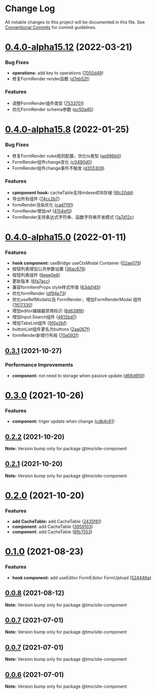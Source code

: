 # Change Log

All notable changes to this project will be documented in this file.
See [Conventional Commits](https://conventionalcommits.org) for commit guidelines.

# [0.4.0-alpha15.12](https://git.taimei.com/hospital/site-front-repo/compare/@tms/site-component@0.4.0-alpha15.8...@tms/site-component@0.4.0-alpha15.12) (2022-03-21)


### Bug Fixes

* **operations:** add key to operations ([7055d49](https://git.taimei.com/hospital/site-front-repo/commits/7055d49cf6eee69663d9a29814b7c5a257a9feed))
* 修复FormRender render函数 ([d7eb52f](https://git.taimei.com/hospital/site-front-repo/commits/d7eb52f4a338aac3c58051e11d9fc428a03a33ed))


### Features

* 调整FormRender组件类型 ([7533701](https://git.taimei.com/hospital/site-front-repo/commits/753370134574ee1a2eb4a7c0b09c0fb0ede12bdb))
* 优化FormRender  schema参数 ([ec50a40](https://git.taimei.com/hospital/site-front-repo/commits/ec50a407297ad0184afec136b39d0d2b2be260a2))





# [0.4.0-alpha15.8](https://git.taimei.com/hospital/site-front-repo/compare/@tms/site-component@0.4.0-alpha15.0...@tms/site-component@0.4.0-alpha15.8) (2022-01-25)


### Bug Fixes

* 修复FormRender rules规则配置，优化ts类型 ([ae996b0](https://git.taimei.com/hospital/site-front-repo/commits/ae996b0616f07883e63e20e1672b9936b6bb3d98))
* FormRender组件change变化 ([c0490d0](https://git.taimei.com/hospital/site-front-repo/commits/c0490d029d30a3d7ff9f88acf98cc14444325a27))
* FormRender组件change事件不触发 ([d355309](https://git.taimei.com/hospital/site-front-repo/commits/d3553095f9f061f9bb54a7a3d3905a9016f3889e))


### Features

* **cpmponent hook:** cacheTable支持indexedDB存储 ([8fc20dd](https://git.taimei.com/hospital/site-front-repo/commits/8fc20ddbf3691e98b0816c936f2ac6ab7616a6ca))
* 导出所有组件 ([74cc2b7](https://git.taimei.com/hospital/site-front-repo/commits/74cc2b7bc6e95af9d45917119caadaec66ef20ff))
* formRender渲染优化 ([cad7f91](https://git.taimei.com/hospital/site-front-repo/commits/cad7f91183681d5042e7b34edf32237ae1e3635a))
* FormRender增加ref ([4154ef0](https://git.taimei.com/hospital/site-front-repo/commits/4154ef034ba43bfe1960afea1254853e133cbef4))
* FormRender支持表达式字符串、函数字符串开发模式 ([1a7d12c](https://git.taimei.com/hospital/site-front-repo/commits/1a7d12cd2d541f4aaefe9599cd4227881602cf4e))





# [0.4.0-alpha15.0](http://git.taimei.com/hospital/site-front-repo/compare/@tms/site-component@0.3.1...@tms/site-component@0.4.0-alpha15.0) (2022-01-11)


### Features

* **hook component:** useBridge useCtxModal Container ([02ae079](http://git.taimei.com/hospital/site-front-repo/commits/02ae0793a737b0ede40e5e56c5877f81924d966f))
* 按钮列表增加公共参数设置 ([36ac679](http://git.taimei.com/hospital/site-front-repo/commits/36ac6791ea3798aff52829ad403260783bde9198))
* 按钮列表组件 ([6eee0e6](http://git.taimei.com/hospital/site-front-repo/commits/6eee0e6b1ba4aa49d38f883188510a7afa12bbec))
* 更新版本 ([6fa7acc](http://git.taimei.com/hospital/site-front-repo/commits/6fa7acc7220fdb8a65b9400eae938b8e67469d7b))
* 兼容formItemProps  style样式传值 ([63dd145](http://git.taimei.com/hospital/site-front-repo/commits/63dd145533f66d50e15e0def7883b680f10a40a2))
* 优化formRender ([df94e73](http://git.taimei.com/hospital/site-front-repo/commits/df94e7311d8ef99248dd923e7d9211d59d7555cc))
* 优化useRefModal以及 FormRender，增加FormRenderModal 组件 ([7617330](http://git.taimei.com/hospital/site-front-repo/commits/7617330cdfeb2506fbbd129497665b1b12b5b610))
* 增加editor编辑器禁用标识 ([8d638f6](http://git.taimei.com/hospital/site-front-repo/commits/8d638f67b08db6b5e87d051dbfaf1bd4360b7a70))
* 增加Input.Search组件 ([4812bd7](http://git.taimei.com/hospital/site-front-repo/commits/4812bd76b4fb3ae130a125536176edb1b85a9ec4))
* 增加TabsList组件 ([9f0e2bf](http://git.taimei.com/hospital/site-front-repo/commits/9f0e2bfaf62311e91d5656122822913f69ddc58a))
* buttonList组件更名为buttons ([2aa067f](http://git.taimei.com/hospital/site-front-repo/commits/2aa067fd2a7eb01b66dcde817bd4eab7a95932e5))
* formRender新增行布局 ([70a092f](http://git.taimei.com/hospital/site-front-repo/commits/70a092f7739209759219c4fa440969fd3bb0deb6))





## [0.3.1](http://git.taimei.com/hospital/site-front-repo/compare/@tms/site-component@0.3.0...@tms/site-component@0.3.1) (2021-10-27)


### Performance Improvements

* **component:** not need to storage when passive update ([d66d959](http://git.taimei.com/hospital/site-front-repo/commits/d66d9597004a1eccade6781e4bdd8957aa947afe))





# [0.3.0](http://git.taimei.com/hospital/site-front-repo/compare/@tms/site-component@0.2.2...@tms/site-component@0.3.0) (2021-10-26)


### Features

* **component:** triger update when change ([cdb4c61](http://git.taimei.com/hospital/site-front-repo/commits/cdb4c61d73d3140c0d2260a61f8f32bea3fee326))





## [0.2.2](https://git.taimei.com/hospital/site-front-repo/compare/@tms/site-component@0.2.1...@tms/site-component@0.2.2) (2021-10-20)

**Note:** Version bump only for package @tms/site-component





## [0.2.1](https://git.taimei.com/hospital/site-front-repo/compare/@tms/site-component@0.2.0...@tms/site-component@0.2.1) (2021-10-20)

**Note:** Version bump only for package @tms/site-component





# [0.2.0](https://git.taimei.com/hospital/site-front-repo/compare/@tms/site-component@0.1.0...@tms/site-component@0.2.0) (2021-10-20)


### Features

* **add CacheTable:** add CacheTable ([2435f81](https://git.taimei.com/hospital/site-front-repo/commits/2435f81ef987d76f2542265129ec5a1012542862))
* **component:** add CacheTable ([3959103](https://git.taimei.com/hospital/site-front-repo/commits/3959103b78c471f3582150a5e0e0344aa2053930))
* **component:** add CacheTable ([8fb7553](https://git.taimei.com/hospital/site-front-repo/commits/8fb7553dd8ec9c59596d031a30e4bce10fe8d956))





# [0.1.0](https://git.taimei.com/hospital/site-front-repo/compare/@tms/site-component@0.0.8...@tms/site-component@0.1.0) (2021-08-23)


### Features

* **hook component:** add useEditor FormEdotor FormUpload ([524446a](https://git.taimei.com/hospital/site-front-repo/commits/524446aaa8b359bfa5c5be731aa53ff8d03b4f9c))





## [0.0.8](https://git.taimei.com/hospital/site-front-repo/compare/@tms/site-component@0.0.7...@tms/site-component@0.0.8) (2021-08-12)

**Note:** Version bump only for package @tms/site-component





## [0.0.7](https://git.taimei.com/hospital/site-front-repo/compare/@tms/site-component@0.0.5...@tms/site-component@0.0.7) (2021-07-01)

**Note:** Version bump only for package @tms/site-component





## [0.0.7](https://git.taimei.com/hospital/site-front-repo/compare/@tms/site-component@0.0.5...@tms/site-component@0.0.7) (2021-07-01)

**Note:** Version bump only for package @tms/site-component





## [0.0.6](https://git.taimei.com/hospital/site-front-repo/compare/@tms/site-component@0.0.5...@tms/site-component@0.0.6) (2021-07-01)

**Note:** Version bump only for package @tms/site-component
